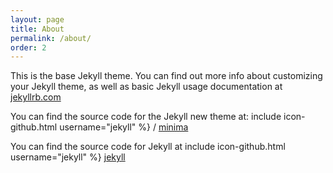```yaml
---
layout: page
title: About
permalink: /about/
order: 2
---
```


This is the base Jekyll theme. You can find out more info about customizing your Jekyll theme, as well as basic Jekyll usage documentation at [jekyllrb.com](http://jekyllrb.com/)

You can find the source code for the Jekyll new theme at:
 include icon-github.html username="jekyll" %} /
[minima](https://github.com/jekyll/minima)

You can find the source code for Jekyll at
include icon-github.html username="jekyll" %} 
[jekyll](https://github.com/jekyll/jekyll)
